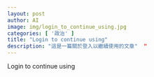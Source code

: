 ```yaml
---
layout: post
author: AI
image: img/login_to_continue_using.jpg
categories: [ '政治' ]
title: "Login to continue using"  
description: "這是一篇關於登入以繼續使用的文章"  "
---
```

Login to continue using